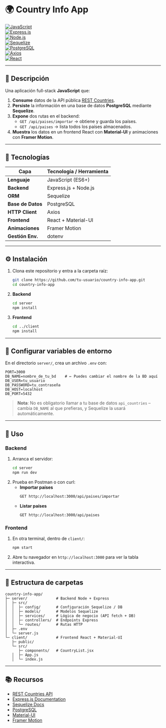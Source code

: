 # 🌍 Country Info App

[![JavaScript](https://img.shields.io/badge/Language-JavaScript-yellow.svg)](https://developer.mozilla.org/docs/Web/JavaScript)  
[![Express.js](https://img.shields.io/badge/Framework-Express.js-lightgrey.svg)](https://expressjs.com/)  
[![Node.js](https://img.shields.io/badge/Runtime-Node.js-green.svg)](https://nodejs.org/)  
[![Sequelize](https://img.shields.io/badge/ORM-Sequelize-blue.svg)](https://sequelize.org/)  
[![PostgreSQL](https://img.shields.io/badge/DB-PostgreSQL-blue.svg)](https://www.postgresql.org/)  
[![Axios](https://img.shields.io/badge/HTTP%20Client-Axios-007ACC.svg)](https://axios-http.com/)  
[![React](https://img.shields.io/badge/Frontend-React-blue.svg)](https://reactjs.org/)  

---

## 📖 Descripción

Una aplicación full-stack **JavaScript** que:

1. **Consume** datos de la API pública [REST Countries](https://restcountries.com/).  
2. **Persiste** la información en una base de datos **PostgreSQL** mediante **Sequelize**.  
3. **Expone** dos rutas en el backend:
   - `GET /api/paises/importar` → obtiene y guarda los países.
   - `GET /api/paises` → lista todos los países almacenados.  
4. **Muestra** los datos en un frontend React con **Material-UI** y animaciones con **Framer Motion**.

---

## 🚀 Tecnologías

| Capa              | Tecnología / Herramienta   |
|-------------------|----------------------------|
| **Lenguaje**      | JavaScript (ES6+)          |
| **Backend**       | Express.js + Node.js       |
| **ORM**           | Sequelize                  |
| **Base de Datos** | PostgreSQL                 |
| **HTTP Client**   | Axios                      |
| **Frontend**      | React + Material-UI        |
| **Animaciones**   | Framer Motion              |
| **Gestión Env.**  | dotenv                     |

---

## ⚙️ Instalación

1. Clona este repositorio y entra a la carpeta raíz:
   ```bash
   git clone https://github.com/tu-usuario/country-info-app.git
   cd country-info-app
   ```

2. **Backend**  
   ```bash
   cd server
   npm install
   ```

3. **Frontend**  
   ```bash
   cd ../client
   npm install
   ```

---

## 📝 Configurar variables de entorno

En el directorio `server/`, crea un archivo `.env` con:

```dotenv
PORT=3000
DB_NAME=nombre_de_tu_bd    # ← Puedes cambiar el nombre de la BD aquí
DB_USER=tu_usuario
DB_PASSWORD=tu_contraseña
DB_HOST=localhost
DB_PORT=5432
```

> **Nota**: No es obligatorio llamar a tu base de datos `api_countries` – cambia `DB_NAME` al que prefieras, y Sequelize la usará automáticamente.

---

## 📡 Uso

### Backend

1. Arranca el servidor:
   ```bash
   cd server
   npm run dev
   ```
2. Prueba en Postman o con curl:
   - **Importar países**  
     ```bash
     GET http://localhost:3000/api/paises/importar
     ```
   - **Listar países**  
     ```bash
     GET http://localhost:3000/api/paises
     ```

### Frontend

1. En otra terminal, dentro de `client/`:
   ```bash
   npm start
   ```
2. Abre tu navegador en `http://localhost:3000` para ver la tabla interactiva.

---

## 🎨 Estructura de carpetas

```
country-info-app/
├─ server/             # Backend Node + Express
│  ├─ src/
│  │  ├─ config/       # Configuración Sequelize / DB
│  │  ├─ models/       # Modelos Sequelize
│  │  ├─ services/     # Lógica de negocio (API fetch + DB)
│  │  ├─ controllers/  # Endpoints Express
│  │  └─ routes/       # Rutas HTTP
│  ├─ .env
│  └─ server.js
└─ client/             # Frontend React + Material-UI
   ├─ public/
   └─ src/
      ├─ components/   # CountryList.jsx
   │  ├─ App.js
   │  └─ index.js
```

---

## 📚 Recursos

- [REST Countries API](https://restcountries.com/)  
- [Express.js Documentation](https://expressjs.com/)  
- [Sequelize Docs](https://sequelize.org/)  
- [PostgreSQL](https://www.postgresql.org/)  
- [Material-UI](https://mui.com/)  
- [Framer Motion](https://www.framer.com/motion/)  
